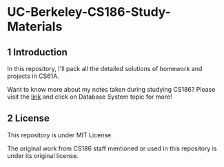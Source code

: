 # UC-Berkeley-CS186-Study-Materials

## 1 Introduction

In this repository, I'll pack all the detailed solutions of homework and projects in CS61A.

Want to know more about my notes taken during studying CS186? Please visit the [link](https://csstudy.pages.dev/) and click on Database System topic for more!

## 2 License

This repository is under MIT License.

The original work from CS186 staff mentioned or used in this repository is under its original license.
